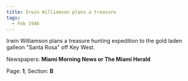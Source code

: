 ```yaml
---  
title: Irwin Williamson plans a treasure  
tags:  
  - Feb 1946  
---  
```

  
Irwin Williamson plans a treasure hunting expedition to the gold laden galleon "Santa Rosa" off Key West.  
  
Newspapers: **Miami Morning News or The Miami Herald**  
  
Page: **1**, Section: **B** 
